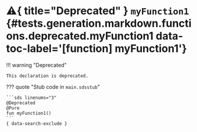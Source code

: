 [//]: # (DO NOT EDIT THIS FILE DIRECTLY. Instead, edit the corresponding stub file and execute `npm run docs:api`.)

# :warning:{ title="Deprecated" } <code class="doc-symbol doc-symbol-function"></code> `myFunction1` {#tests.generation.markdown.functions.deprecated.myFunction1 data-toc-label='[function] myFunction1'}

!!! warning "Deprecated"

    This declaration is deprecated.

??? quote "Stub code in `main.sdsstub`"

    ```sds linenums="3"
    @Deprecated
    @Pure
    fun myFunction1()
    ```
    { data-search-exclude }
